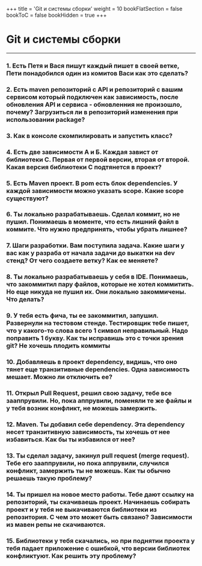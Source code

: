 +++
title = 'Git и системы сборки'
weight = 10
bookFlatSection = false
bookToC = false
bookHidden = true
+++

# Git и системы сборки

---
### 1. Есть Петя и Вася пишут каждый пишет в своей ветке, Пети понадобился один из комитов Васи как это сделать?
### 2. Есть maven репозиторий с API и репозиторий с вашим сервисом который подключен как зависимость, после обновления API и сервиса - обновленния не произошло, почему? Загрузиться ли в репозиторий изменения при использовании package?
### 3. Как в консоле скомпилировать и запустить класс?
### 4. Есть две зависимости А и Б. Каждая завист от библиотеки С. Первая от первой версии, вторая от второй. Какая версия библиотеки С подтянется в проект?
### 5. Есть Maven проект. В pom есть блок dependencies. У каждой зависимости можно указать scope. Какие scope существуют?
### 6. Ты локально разрабатываешь. Сделал коммит, но не пушил. Понимаешь в моменте, что есть лишний файл в коммите. Что нужно предпринять, чтобы убрать лишнее?
### 7. Шаги разработки. Вам поступила задача. Какие шаги у вас как у разраба от начала задачи до выкатки на dev стенд? От чего создаете ветку? Как ее меняете?
### 8. Ты локально разрабатываешь у себя в IDE. Понимаешь, что закоммитил пару файлов, которые не хотел коммитить. Но еще никуда не пушил их. Они локально закоммичены. Что делать?
### 9. У тебя есть фича, ты ее закоммитил, запушил. Развернули на тестовом стенде. Тестировщик тебе пишет, что у какого-то слова всего 1 символ неправильный. Надо поправить 1 букву. Как ты исправишь это с точки зрения git? Не хочешь плодить коммиты
### 10. Добавляешь в проект dependency, видишь, что оно тянет еще транзитивные dependencies. Одна зависимость мешает. Можно ли отключить ее?
### 11. Открыл Pull Request, решил свою задачу, тебе все зааппрувили. Но, пока аппрувили, поменяли те же файлы и у тебя возник конфликт, не можешь замержить.
### 12. Maven. Ты добавил себе dependency. Эта dependency несет транзитивную зависимость, ты хочешь от нее избавиться. Как бы ты избавился от нее?
### 13. Ты сделал задачу, закинул pull request (merge request). Тебе его зааппрувили, но пока аппрувили, случился конфликт, замержить ты не можешь. Как ты обычно решаешь такую проблему?
### 14. Ты пришел на новое место работы. Тебе дают ссылку на репозиторий, ты скачиваешь проект. Начинаешь собирать проект и у тебя не выкачиваются библиотеки из репозитория. С чем это может быть связано? Зависимости из мавен репы не скачиваются.
### 15. Библиотеки у тебя скачались, но при поднятии проекта у тебя падает приложение с ошибкой, что версии библиотек конфликтуют. Как решить эту проблему?